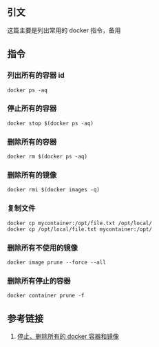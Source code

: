 ## 引文

这篇主要是列出常用的 docker 指令，备用

## 指令

### 列出所有的容器 id

```shell
docker ps -aq
```

### 停止所有的容器

```shell
docker stop $(docker ps -aq)
```

### 删除所有的容器

```shell
docker rm $(docker ps -aq)
```

### 删除所有的镜像

```shell
docker rmi $(docker images -q)
```

### 复制文件

```shell
docker cp mycontainer:/opt/file.txt /opt/local/
docker cp /opt/local/file.txt mycontainer:/opt/
```

### 删除所有不使用的镜像

```shell
docker image prune --force --all
```

### 删除所有停止的容器

```shell
docker container prune -f
```

## 参考链接

1. [停止、删除所有的 docker 容器和镜像](https://colobu.com/2018/05/15/Stop-and-remove-all-docker-containers-and-images/)

